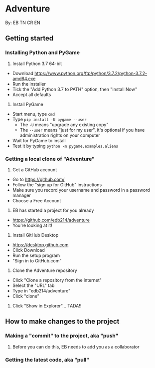 # Adventure

By: EB TN CR EN


## Getting started

### Installing Python and PyGame

 1. Install Python 3.7 64-bit
   - Download https://www.python.org/ftp/python/3.7.2/python-3.7.2-amd64.exe
   - Run the installer
   - Tick the "Add Python 3.7 to PATH" option, then "Install Now"
   - Accept all defaults
 1. Install PyGame
   - Start menu, type `cmd`
   - Type `pip install -U pygame --user`
     - The `-U` means "upgrade any existing copy"
     - The `--user` means "just for my user", it's optional if you have administration rights on your computer
   - Wait for PyGame to install
   - Test it by typing `python -m pygame.examples.aliens`


### Getting a local clone of "Adventure"

1. Get a GitHub account
  - Go to https://github.com/
  - Follow the "sign up for GitHub" instructions
  - Make sure you record your username and password in a password manager
  - Choose a Free Account

1. EB has started a project for you already
  - https://github.com/edb214/adventure
  - You're looking at it!

1. Install GitHub Desktop
  - https://desktop.github.com
  - Click Download
  - Run the setup program
  - "Sign in to GitHub.com"

1. Clone the Adventure repository
  - Click "Clone a repository from the internet"
  - Select the "URL" tab
  - Type in "edb214/adventure"
  - Click "clone"

1. Click "Show in Explorer"... TADA!!


## How to make changes to the project

### Making a "commit" to the project, aka "push"

1. Before you can do this, EB needs to add you as a collaborator


### Getting the latest code, aka "pull"
